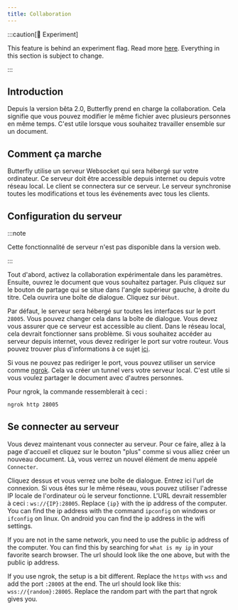 ```yaml
---
title: Collaboration
---
```


:::caution[🧪 Experiment]

This feature is behind an experiment flag. Read more [here](/nightly#experiments).
Everything in this section is subject to change.

:::

## Introduction

Depuis la version bêta 2.0, Butterfly prend en charge la collaboration. Cela signifie que vous pouvez modifier le même fichier avec plusieurs personnes en même temps. C'est utile lorsque vous souhaitez travailler ensemble sur un document.

## Comment ça marche

Butterfly utilise un serveur Websocket qui sera hébergé sur votre ordinateur. Ce serveur doit être accessible depuis internet ou depuis votre réseau local. Le client se connectera sur ce serveur. Le serveur synchronise toutes les modifications et tous les événements avec tous les clients.

## Configuration du serveur

:::note

Cette fonctionnalité de serveur n'est pas disponible dans la version web.

:::

Tout d'abord, activez la collaboration expérimentale dans les paramètres. Ensuite, ouvrez le document que vous souhaitez partager. Puis cliquez sur le bouton de partage qui se situe dans l'angle supérieur gauche, à droite du titre. Cela ouvrira une boîte de dialogue. Cliquez sur `Début`.

Par défaut, le serveur sera hébergé sur toutes les interfaces sur le port `28005`. Vous pouvez changer cela dans la boîte de dialogue. Vous devez vous assurer que ce serveur est accessible au client.
Dans le réseau local, cela devrait fonctionner sans problème. Si vous souhaitez accéder au serveur depuis internet, vous devez rediriger le port sur votre routeur. Vous pouvez trouver plus d'informations à ce sujet [ici](https://fr.wikipedia.org/wiki/Redirection_de_port).

Si vous ne pouvez pas rediriger le port, vous pouvez utiliser un service comme [ngrok](https://ngrok.com/). Cela va créer un tunnel vers votre serveur local. C'est utile si vous voulez partager le document avec d'autres personnes.

Pour ngrok, la commande ressemblerait à ceci :

```bash
ngrok http 28005
```

## Se connecter au serveur

Vous devez maintenant vous connecter au serveur. Pour ce faire, allez à la page d'accueil et cliquez sur le bouton "plus" comme si vous alliez créer un nouveau document. Là, vous verrez un nouvel élément de menu appelé `Connecter`.

Cliquez dessus et vous verrez une boîte de dialogue. Entrez ici l'url de connexion.
Si vous êtes sur le même réseau, vous pouvez utiliser l'adresse IP locale de l'ordinateur où le serveur fonctionne.
L'URL devrait ressembler à ceci : `ws://{IP}:28005`. Replace `{ip}` with the ip address of the computer. You can find the ip address with the command `ipconfig` on windows or `ifconfig` on linux. On android you can find the ip address in the wifi settings.

If you are not in the same network, you need to use the public ip address of the computer. You can find this by searching for `what is my ip` in your favorite search browser. The url should look like the one above, but with the public ip address.

If you use ngrok, the setup is a bit different. Replace the `https` with `wss` and add the port `:28005` at the end. The url should look like this: `wss://{random}:28005`. Replace the random part with the part that ngrok gives you.
